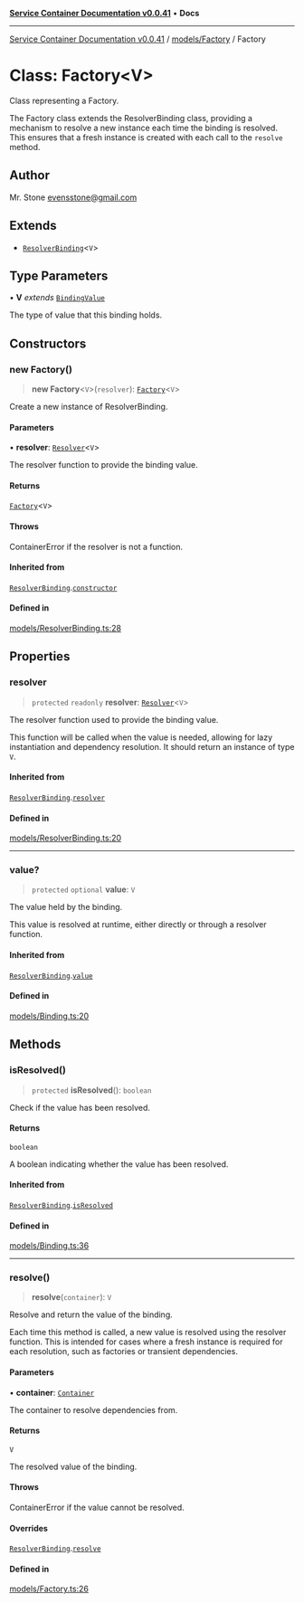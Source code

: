 [**Service Container Documentation v0.0.41**](../../../README.md) • **Docs**

***

[Service Container Documentation v0.0.41](../../../modules.md) / [models/Factory](../README.md) / Factory

# Class: Factory\<V\>

Class representing a Factory.

The Factory class extends the ResolverBinding class, providing a mechanism to resolve a new instance each time the binding is resolved.
This ensures that a fresh instance is created with each call to the `resolve` method.

## Author

Mr. Stone <evensstone@gmail.com>

## Extends

- [`ResolverBinding`](../../ResolverBinding/classes/ResolverBinding.md)\<`V`\>

## Type Parameters

• **V** *extends* [`BindingValue`](../../../declarations/type-aliases/BindingValue.md)

The type of value that this binding holds.

## Constructors

### new Factory()

> **new Factory**\<`V`\>(`resolver`): [`Factory`](Factory.md)\<`V`\>

Create a new instance of ResolverBinding.

#### Parameters

• **resolver**: [`Resolver`](../../../declarations/type-aliases/Resolver.md)\<`V`\>

The resolver function to provide the binding value.

#### Returns

[`Factory`](Factory.md)\<`V`\>

#### Throws

ContainerError if the resolver is not a function.

#### Inherited from

[`ResolverBinding`](../../ResolverBinding/classes/ResolverBinding.md).[`constructor`](../../ResolverBinding/classes/ResolverBinding.md#constructors)

#### Defined in

[models/ResolverBinding.ts:28](https://github.com/stonemjs/service-container/blob/7783da28757f6e31cf32b1e1a6dcef833c613a29/src/models/ResolverBinding.ts#L28)

## Properties

### resolver

> `protected` `readonly` **resolver**: [`Resolver`](../../../declarations/type-aliases/Resolver.md)\<`V`\>

The resolver function used to provide the binding value.

This function will be called when the value is needed, allowing for lazy instantiation
and dependency resolution. It should return an instance of type `V`.

#### Inherited from

[`ResolverBinding`](../../ResolverBinding/classes/ResolverBinding.md).[`resolver`](../../ResolverBinding/classes/ResolverBinding.md#resolver)

#### Defined in

[models/ResolverBinding.ts:20](https://github.com/stonemjs/service-container/blob/7783da28757f6e31cf32b1e1a6dcef833c613a29/src/models/ResolverBinding.ts#L20)

***

### value?

> `protected` `optional` **value**: `V`

The value held by the binding.

This value is resolved at runtime, either directly or through a resolver function.

#### Inherited from

[`ResolverBinding`](../../ResolverBinding/classes/ResolverBinding.md).[`value`](../../ResolverBinding/classes/ResolverBinding.md#value)

#### Defined in

[models/Binding.ts:20](https://github.com/stonemjs/service-container/blob/7783da28757f6e31cf32b1e1a6dcef833c613a29/src/models/Binding.ts#L20)

## Methods

### isResolved()

> `protected` **isResolved**(): `boolean`

Check if the value has been resolved.

#### Returns

`boolean`

A boolean indicating whether the value has been resolved.

#### Inherited from

[`ResolverBinding`](../../ResolverBinding/classes/ResolverBinding.md).[`isResolved`](../../ResolverBinding/classes/ResolverBinding.md#isresolved)

#### Defined in

[models/Binding.ts:36](https://github.com/stonemjs/service-container/blob/7783da28757f6e31cf32b1e1a6dcef833c613a29/src/models/Binding.ts#L36)

***

### resolve()

> **resolve**(`container`): `V`

Resolve and return the value of the binding.

Each time this method is called, a new value is resolved using the resolver function.
This is intended for cases where a fresh instance is required for each resolution, such as factories or transient dependencies.

#### Parameters

• **container**: [`Container`](../../../Container/classes/Container.md)

The container to resolve dependencies from.

#### Returns

`V`

The resolved value of the binding.

#### Throws

ContainerError if the value cannot be resolved.

#### Overrides

[`ResolverBinding`](../../ResolverBinding/classes/ResolverBinding.md).[`resolve`](../../ResolverBinding/classes/ResolverBinding.md#resolve)

#### Defined in

[models/Factory.ts:26](https://github.com/stonemjs/service-container/blob/7783da28757f6e31cf32b1e1a6dcef833c613a29/src/models/Factory.ts#L26)
